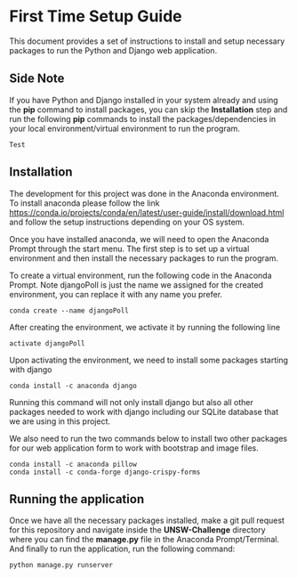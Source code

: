 # First Time Setup Guide
This document provides a set of instructions to install and setup necessary packages to run the Python and Django web application.

## Side Note
If you have Python and Django installed in your system already and using the **pip** command to install packages, you can skip the **Installation** step and run the following **pip** commands to install the packages/dependencies in your local environment/virtual environment to run the program.
```
Test
```

## Installation 
The development for this project was done in the Anaconda environment. To install anaconda please follow the link https://conda.io/projects/conda/en/latest/user-guide/install/download.html and follow the setup instructions depending on your OS system. 

Once you have installed anaconda, we will need to open the Anaconda Prompt through the start menu. The first step is to set up a virtual environment and then install the necessary packages to run the program. 

To create a virtual environment, run the following code in the Anaconda Prompt. Note djangoPoll is just the name we assigned for the created environment, you can replace it with any name you prefer.
```
conda create --name djangoPoll
```
After creating the environment, we activate it by running the following line
```
activate djangoPoll
```
Upon activating the environment, we need to install some packages starting with django
```
conda install -c anaconda django
```
Running this command will not only install django but also all other packages needed to work with django including our SQLite database that we are using in this project.

We also need to run the two commands below to install two other packages for our web application form to work with bootstrap and image files.
```
conda install -c anaconda pillow
conda install -c conda-forge django-crispy-forms
```

## Running the application
Once we have all the necessary packages installed, make a git pull request for this repository and navigate inside the **UNSW-Challenge** directory where you can find the **manage.py** file in the Anaconda Prompt/Terminal. And finally to run the application, run the following command:
```
python manage.py runserver
```

